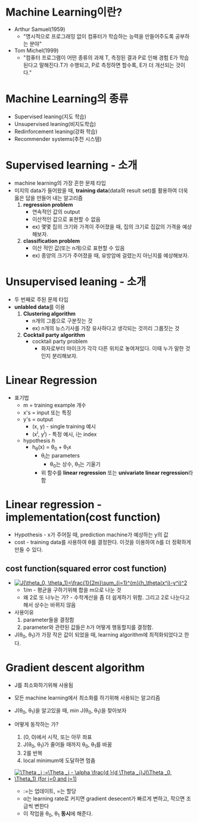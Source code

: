 # Machine Learning이란?
- Arthur Samuel(1959)
    - "명시적으로 프로그래밍 없이 컴퓨터가 학습하는 능력을 만들어주도록 공부하는 분야"
- Tom Michel(1999)
    - "컴퓨터 프로그램이 어떤 종류의 과제 T, 측정된 결과 P로 인해 경험 E가 학습된다고 말해진다.T가 수행되고, P로 측정하면 할수록, E가 더 개선되는 것이다."

# Machine Learning의 종류
- Supervised leaning(지도 학습)
- Unsupervised leaning(비지도학습)
- Redinforcement leaning(강화 학습)
- Recommender systems(추천 시스템)

# Supervised learning - 소개
- machine learning의 가장 흔한 문제 타입
- 미지의 data가 들어왔을 때, **training data**(data와 result set)를 활용하여 더욱 옳은 답을 만들어 내는 알고리즘
    1. **regression problem** 
        - 연속적인 값의 output
        - 이산적인 값으로 표현할 수 없음
        - ex) 몇몇 집의 크기와 가격이 주어졌을 때, 집의 크기로 집값의 가격을 예상해보자.
    2. **classification problem**
        - 이산 적인 값(또는 n개)으로 표현할 수 있음
        - ex) 종양의 크기가 주어졌을 때, 유방암에 걸렸는지 아닌지를 예상해보자.

# Unsupervised leaning - 소개
- 두 번째로 주된 문제 타입
- **unlabled data**를 이용
    1. **Clustering algorithm**
        - n개의 그룹으로 구분짓는 것
        - ex) n개의 뉴스기사를 가장 유사하다고 생각되는 것끼리 그룹짓는 것
    2. **Cocktail party algorithm**
        - cocktail party problem
            - 화자로부터 마이크가 각각 다른 위치로 놓여져있다. 이때 누가 말한 것인지 분리해보자.

# Linear Regression
- 표기법
    - m = training example 개수
    - x's = input 또는 특징
    - y's = output
        - (x, y) - single training 예시
        - (x<sup>i</sup>, y<sup>i</sup>) - 특정 예시, i는 index
    - hypothesis _h_
        - h<sub>&theta;</sub>(x) = &theta;<sub>0</sub> + &theta;<sub>1</sub>x
            - &theta;<sub>i</sub>는 parameters
                - &theta;<sub>0</sub>는 상수, &theta;<sub>1</sub>는 기울기
            - 위 함수를 **linear regression** 또는 **univariate linear regression**라 함

# Linear regression - implementation(cost function)
- Hypothesis - x가 주어질 때, prediction machine가 예상하는 y의 값
- cost - training data를 사용하여 &theta;를 결정한다. 이것을 이용하여 *h*를 더 정확하게 만들 수 있다.

## cost function(squared error cost function)
- <a href="https://www.codecogs.com/eqnedit.php?latex=J(\theta_0,&space;\theta_1)=\frac{1}{2m}\sum_{i=1}^{m}(h_\theta(x^i)-y^i)^2" target="_blank"><img src="https://latex.codecogs.com/gif.latex?J(\theta_0,&space;\theta_1)=\frac{1}{2m}\sum_{i=1}^{m}(h_\theta(x^i)-y^i)^2" title="J(\theta_0, \theta_1)=\frac{1}{2m}\sum_{i=1}^{m}(h_\theta(x^i)-y^i)^2" /></a>
    - 1/m - 평균을 구하기위해 합을 m으로 나눈 것
    - 왜 2로 또 나누는 가? - 수학계산을 좀 더 쉽게하기 위함. 그리고 2로 나눈다고 해서 상수는 바뀌지 않음
- 사용이유
    1. parameter들을 결정함
    2. parameter와 관련된 값들은 *h*가 어떻게 행동할지를 결정함.
- J(&theta;<sub>0</sub>, &theta;<sub>1</sub>)가 가장 작은 값이 되었을 때, learning algorithm에 최적화되었다고 한다.

# Gradient descent algorithm
- J를 최소화하기위해 사용됨
- 모든 machine learning에서 최소화를 하기위해 사용되는 알고리즘
- J(&theta;<sub>0</sub>, &theta;<sub>1</sub>)을 알고있을 때, min J(&theta;<sub>0</sub>, &theta;<sub>1</sub>)을 찾아보자

- 어떻게 동작하는 가?
    1. (0, 0)에서 시작, 또는 아무 좌표
    2. J(&theta;<sub>0</sub>, &theta;<sub>1</sub>)가 줄어들 때까지 &theta;<sub>0</sub>, &theta;<sub>1</sub>를 바꿈
    3. 2를 반복
    4. local minimum에 도달하면 멈춤

- <a href="https://www.codecogs.com/eqnedit.php?latex=\Theta&space;_j&space;:=\Theta&space;_j&space;-&space;\alpha&space;\frac{d&space;}{d&space;\Theta&space;_j}J(\Theta&space;_0,&space;\Theta_1)&space;(for&space;j=0&space;and&space;j=1)" target="_blank"><img src="https://latex.codecogs.com/gif.latex?\Theta&space;_j&space;:=\Theta&space;_j&space;-&space;\alpha&space;\frac{d&space;}{d&space;\Theta&space;_j}J(\Theta&space;_0,&space;\Theta_1)&space;(for&space;j=0&space;and&space;j=1)" title="\Theta _j :=\Theta _j - \alpha \frac{d }{d \Theta _j}J(\Theta _0, \Theta_1) (for j=0 and j=1)" /></a>
    - :=는 업데이트, =는 할당
    - &alpha;는 learning rate로 커지면 gradient desecent가 빠르게 변하고, 작으면 조금씩 변한다
    - 이 작업을 &theta;<sub>0</sub>, &theta;<sub>1</sub> **동시**에 해준다.